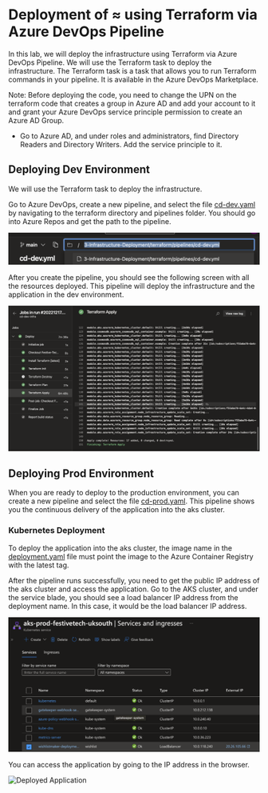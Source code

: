 # Deployment of ≈ using Terraform via Azure DevOps Pipeline #

In this lab, we will deploy the infrastructure using Terraform via Azure DevOps Pipeline. We will use the Terraform task to deploy the infrastructure. The Terraform task is a task that allows you to run Terraform commands in your pipeline. It is available in the Azure DevOps Marketplace.

Note: Before deploying the code, you need to change the UPN on the terraform code that creates a group in Azure AD and add your account to it and grant your Azure DevOps service principle permission to create an Azure AD Group. 

- Go to Azure AD, and under roles and administrators, find Directory Readers and Directory Writers. Add the service principle to it.

## Deploying Dev Environment ##

We will use the Terraform task to deploy the infrastructure.

Go to Azure DevOps, create a new pipeline, and select the file [cd-dev.yaml](../environments/dev/cd-dev.yaml) by navigating to the terraform directory and pipelines folder. You should go into Azure Repos and get the path to the pipeline. 

![Pipeline path](/3-Infrastructure-Deployment/images/pipeline-path.png)

After you create the pipeline, you should see the following screen with all the resources deployed. This pipeline will deploy the infrastructure and the application in the dev environment.

![Pipeline](/3-Infrastructure-Deployment/images/dev-pipeline.png)

## Deploying Prod Environment ##

When you are ready to deploy to the production environment, you can create a new pipeline and select the file [cd-prod.yaml](../environments/prod/cd-prod.yaml). This pipeline shows you the continuous delivery of the application into the aks cluster. 

### Kubernetes Deployment ###

To deploy the application into the aks cluster, the image name in the [deployment.yaml](../environments/prod/deployment.yaml) file must point the image to the Azure Container Registry with the latest tag. 

After the pipeline runs successfully, you need to get the public IP address of the aks cluster and access the application. Go to the AKS cluster, and under the service blade, you should see a load balancer IP address from the deployment name. In this case, it would be the load balancer IP address.


![App AKS](/3-Infrastructure-Deployment/images/aks-deployment.png)

You can access the application by going to the IP address in the browser.

![Deployed Application](/3-Infrastructure-Deployment/images/wislist.png)

